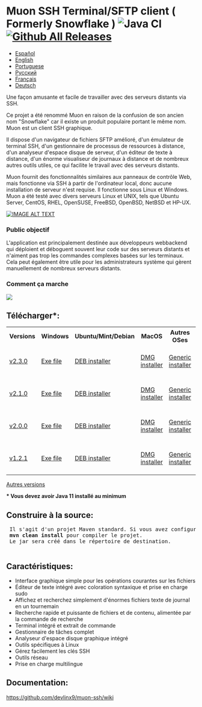 # Muon SSH Terminal/SFTP client ( Formerly Snowflake ) ![Java CI](https://github.com/subhra74/snowflake/workflows/Java%20CI/badge.svg?branch=master) [![Github All Releases](https://img.shields.io/github/downloads/subhra74/snowflake/total.svg)]()

- <a href="https://github.com/devlinx9/muon-ssh/blob/master/README_es.md">Español</a>
- <a href="https://github.com/devlinx9/muon-ssh/blob/master/README.md">English</a>
- <a href="https://github.com/devlinx9/muon-ssh/blob/master/README_pt.md">Portuguese</a>
- <a href="https://github.com/devlinx9/muon-ssh/blob/master/README_ru.md">Pусский</a>
- <a href="https://github.com/devlinx9/muon-ssh/blob/master/README_fr.md">Français</a>
- <a href="https://github.com/devlinx9/muon-ssh/blob/master/README_de.md">Deutsch</a>

Une façon amusante et facile de travailler avec des serveurs distants via SSH. 

Ce projet a été renommé Muon en raison de la confusion de son ancien nom "Snowflake" car il existe un produit populaire portant le même nom. Muon est un client SSH graphique. 

Il dispose d'un navigateur de fichiers SFTP amélioré, d'un émulateur de terminal SSH, d'un gestionnaire de processus de ressources à distance, d'un analyseur d'espace disque de serveur, d'un éditeur de texte à distance, d'un énorme visualiseur de journaux à distance et de nombreux autres outils utiles, ce qui facilite le travail avec des serveurs distants. 

Muon fournit des fonctionnalités similaires aux panneaux de contrôle Web, mais fonctionne via SSH à partir de l'ordinateur local, donc aucune installation de serveur n'est requise. Il fonctionne sous Linux et Windows. Muon a été testé avec divers serveurs Linux et UNIX, tels que Ubuntu Server, CentOS, RHEL, OpenSUSE, FreeBSD, OpenBSD, NetBSD et HP-UX.

[![IMAGE ALT TEXT](https://raw.githubusercontent.com/subhra74/snowflake-screenshots/master/Capture32.PNG)](https://youtu.be/G2qHZ2NodeM "View on YouTube")

<h3>Public objectif</h3>
<p>L'application est principalement destinée aux développeurs webbackend qui déploient et déboguent souvent leur code sur des serveurs distants et n'aiment pas trop les commandes complexes basées sur les terminaux. Cela peut également être utile pour les administrateurs système qui gèrent manuellement de nombreux serveurs distants.
</p>

<h3>Comment ça marche</h3>
<div>
  <img src="https://github.com/subhra74/snowflake-screenshots/raw/master/arch-overview2.png">
</div>

<h2>Télécharger*:</h2>

<table>
  <tr>
    <th>Versions</th>
    <th>Windows</th>
    <th>Ubuntu/Mint/Debian</th>
    <th>MacOS</th>
    <th>Autres OSes</th>
    <th>Portable</th>
  </tr>
<tr>
    <td>
      <a href="https://github.com/devlinx9/muon-ssh/releases/download/v2.3.0/muonssh_2.3.0.deb">v2.3.0</a>
    </td>
    <td>
      <a href="https://github.com/devlinx9/muon-ssh/releases/download/v2.3.0/muonssh_2.3.0.exe">Exe file</a>
    </td>
    <td>
      <a href="https://github.com/devlinx9/muon-ssh/releases/download/v2.3.0/muonssh_2.3.0.deb">DEB installer</a>
    </td>
    <td>
      <a href="https://github.com/devlinx9/muon-ssh/releases/download/v2.3.0/muonssh_2.3.0.dmg">DMG installer</a>
    </td>
    <td>
      <a href="https://github.com/devlinx9/muon-ssh/releases/download/v2.3.0/muonssh_2.3.0.jar">Generic installer</a>
    </td>
    <td>
      <a href="https://github.com/devlinx9/muon-ssh/releases/download/v2.3.0/muonssh_2.3.0.jar">Portable JAR (Java 11)</a>
    </td>
  </tr>
  <tr>
    <td>
      <a href="https://github.com/devlinx9/muon-ssh/releases/download/v2.1.0/muonssh_2.1.0.deb">v2.1.0</a>
    </td>
    <td>
      <a href="https://github.com/devlinx9/muon-ssh/releases/download/v2.1.0/muonssh_2.1.0.exe">Exe file</a>
    </td>
    <td>
      <a href="https://github.com/devlinx9/muon-ssh/releases/download/v2.1.0/muonssh_2.1.0.deb">DEB installer</a>
    </td>
    <td>
      <a href="https://github.com/devlinx9/muon-ssh/releases/download/v2.1.0/muonssh_2.1.0.dmg">DMG installer</a>
    </td>
    <td>
      <a href="https://github.com/devlinx9/muon-ssh/releases/download/v2.1.0/muonssh_2.1.0.jar">Generic installer</a>
    </td>
    <td>
      <a href="https://github.com/devlinx9/muon-ssh/releases/download/v2.1.0/muonssh_2.1.0.jar">Portable JAR (Java 11)</a>
    </td>
  </tr>
  <tr>
    <td>
      <a href="https://github.com/devlinx9/muon-ssh/releases/download/v2.0.0/muonssh_2.0.0.deb">v2.0.0</a>
    </td>
    <td>
      <a href="https://github.com/devlinx9/muon-ssh/releases/download/v2.0.0/muonssh_2.0.0.exe">Exe file</a>
    </td>
    <td>
      <a href="https://github.com/devlinx9/muon-ssh/releases/download/v2.0.0/muonssh_2.0.0.deb">DEB installer</a>
    </td>
    <td>
      <a href="https://github.com/devlinx9/muon-ssh/releases/download/v2.0.0/muonssh_2.0.0.dmg">DMG installer</a>
    </td>
    <td>
      <a href="https://github.com/devlinx9/muon-ssh/releases/download/v2.0.0/muonssh_2.0.0.jar">Generic installer</a>
    </td>
    <td>
      <a href="https://github.com/devlinx9/muon-ssh/releases/download/v2.0.0/muonssh_2.0.0.jar">Portable JAR (Java 11)</a>
    </td>
  </tr>
  <tr>
    <td>
      <a href="https://github.com/devlinx9/muon-ssh/releases/download/v1.2.1/muon_1.2.1.deb">v1.2.1</a>
    </td>
    <td>
      <a href="https://github.com/devlinx9/muon-ssh/releases/download/v1.2.1/muon_1.2.1.exe">Exe file</a>
    </td>
    <td>
      <a href="https://github.com/devlinx9/muon-ssh/releases/download/v1.2.1/muon_1.2.1.deb">DEB installer</a>
    </td>
    <td>
      <a href="https://github.com/devlinx9/muon-ssh/releases/download/v1.2.1/muon_1.2.1.dmg">DMG installer</a>
    </td>
    <td>
      <a href="https://github.com/devlinx9/muon-ssh/releases/download/v1.2.1/muon_1.2.1.jar">Generic installer</a>
    </td>   
    <td>
      <a href="https://github.com/devlinx9/muon-ssh/releases/download/v1.2.1/muon_1.2.1.jar">Portable JAR (Java 11)</a>
    </td>
  </tr>
</table>


<p>
<a href="https://github.com/devlinx9/muon-ssh/releases">Autres versions</a>
</p>

<p>
<b>* Vous devez avoir Java 11 installé au minimum</b>
</p>


<h2>Construire à la source:</h2>
<pre> Il s'agit d'un projet Maven standard. Si vous avez configuré Java et Maven, utilisez: 
 <b>mvn clean install</b> pour compiler le projet.
 Le jar sera créé dans le répertoire de destination.
 </pre>

<h2>Caractéristiques:</h2>

<ul>
  <li>Interface graphique simple pour les opérations courantes sur les fichiers</li>
  <li>Éditeur de texte intégré avec coloration syntaxique et prise en charge sudo</li>
  <li>Affichez et recherchez simplement d'énormes fichiers texte de journal en un tournemain</li>
  <li>Recherche rapide et puissante de fichiers et de contenu, alimentée par la commande de recherche</li>
  <li>Terminal intégré et extrait de commande</li>
  <li>Gestionnaire de tâches complet</li>
  <li>Analyseur d'espace disque graphique intégré</li>
  <li>Outils spécifiques à Linux</li>
  <li>Gérez facilement les clés SSH</li>
  <li>Outils réseau</li>
  <li>Prise en charge multilingue</li>
</ul>



<h2>Documentation:</h2>

<p>
  <a href="https://github.com/devlinx9/muon-ssh/wiki">
    https://github.com/devlinx9/muon-ssh/wiki
  </a>
</p>
